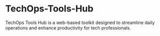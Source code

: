 # TechOps-Tools-Hub
TechOps Tools Hub is a web-based toolkit designed to streamline daily operations and enhance productivity for tech professionals.
